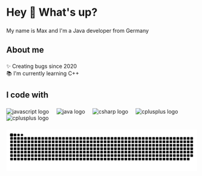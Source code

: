 <h1 align="left">Hey 👋 What's up?</h1>

###

<p align="left">My name is Max and I'm a Java developer from Germany</p>

###

<h2 align="left">About me</h2>

###

<p align="left">✨ Creating bugs since 2020<br>📚 I'm currently learning C++</p>

###

<h2 align="left">I code with</h2>

###

<div align="left">
  <img src="https://cdn.jsdelivr.net/gh/devicons/devicon/icons/javascript/javascript-original.svg" height="40" alt="javascript logo"  />
  <img width="12" />
  <img src="https://cdn.jsdelivr.net/gh/devicons/devicon/icons/java/java-original.svg" height="40" alt="java logo"  />
  <img width="12" />
  <img src="https://cdn.jsdelivr.net/gh/devicons/devicon/icons/csharp/csharp-original.svg" height="40" alt="csharp logo"  />
  <img width="12" />
  <img src="https://cdn.jsdelivr.net/gh/devicons/devicon/icons/cplusplus/cplusplus-original.svg" height="40" alt="cplusplus logo"  />
  <img src="https://banner2.cleanpng.com/20180331/rcq/kisspng-scratch-logo-scratch-logo-computer-programming-com-scratches-5abf2dd097a9c6.8886429015224785446212.jpg" height="40" alt="cplusplus logo"  />
</div>

###

<img src="https://raw.githubusercontent.com/kurioseente/kurioseente/output/snake.svg" alt="Snake animation" />

###
